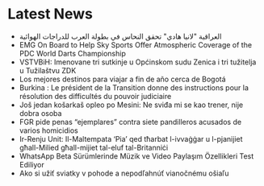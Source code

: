 # Latest News
-  العراقية "لانيا هادي" تحقق النحاس في بطولة العرب للدراجات الهوائية
-  EMG On Board to Help Sky Sports Offer Atmospheric Coverage of the PDC World Darts Championship
-  VSTVBiH: Imenovane tri sutkinje u Općinskom sudu Zenica i tri tužitelja u Tužilaštvu ZDK
-  Los mejores destinos para viajar a fin de año cerca de Bogotá
-  Burkina : Le président de la Transition donne des instructions pour la résolution des difficultés du pouvoir judiciaire
-  Još jedan košarkaš opleo po Mesini: Ne sviđa mi se kao trener, nije dobra osoba
-  FGR pide penas “ejemplares” contra siete pandilleros acusados de varios homicidios
-  Ir-Renju Unit: Il-Maltempata ‘Pia’ qed tħarbat l-ivvaġġar u l-pjanijiet għall-Milied għall-mijiet tal-eluf tal-Britanniċi
-  WhatsApp Beta Sürümlerinde Müzik ve Video Paylaşım Özellikleri Test Ediliyor
-  Ako si užiť sviatky v pohode a nepodľahnúť vianočnému ošiaľu
